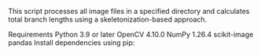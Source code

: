 This script processes all image files in a specified directory and calculates total branch lengths using a skeletonization-based approach.

Requirements
Python 3.9 or later
OpenCV 4.10.0
NumPy 1.26.4
scikit-image
pandas
Install dependencies using pip:
